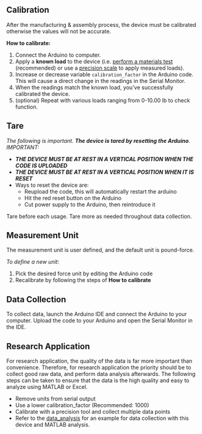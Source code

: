 ## Calibration
After the manufacturing & assembly process, the device must be calibrated otherwise the values will not be accurate.

**How to calibrate:**
1. Connect the Arduino to computer.
2. Apply a **known load** to the device (i.e. [perform a materials test](https://github.com/ncan33/STIF-2019/blob/master/visuals/calibration_on_MTS_machine.jpg) (recommended) or use a [precision scale](https://images-na.ssl-images-amazon.com/images/I/61YSVHc1hwL._SX425_.jpg) to apply measured loads).
3. Increase or decrease variable `calibration_factor` in the Arduino code. This will cause a direct change in the readings in the Serial Monitor.
4. When the readings match the known load, you've successfully calibrated the device.
5. (optional) Repeat with various loads ranging from 0-10.00 lb to check function.

## Tare
_The following is important. **The device is tared by resetting the Arduino**. IMPORTANT:_
* ***THE DEVICE MUST BE AT REST IN A VERTICAL POSITION WHEN THE CODE IS UPLOADED***
* ***THE DEVICE MUST BE AT REST IN A VERTICAL POSITION WHEN IT IS RESET***
* Ways to reset the device are:
  * Reupload the code, this will automatically restart the arduino
  * Hit the red reset button on the Arduino
  * Cut power supply to the Arduino, then reintroduce it
  
Tare before each usage. Tare more as needed throughout data collection.

## Measurement Unit
The measurement unit is user defined, and the default unit is pound-force.

_To define a new unit:_
1. Pick the desired force unit by editing the Arduino code
2. Recalibrate by following the steps of **How to calibrate** 

## Data Collection
To collect data, launch the Arduino IDE and connect the Arduino to your computer. Upload the code to your Arduino and open the Serial Monitor in the IDE.

## Research Application
For research application, the quality of the data is far more important than convenience. Therefore, for research application the priority should be to collect good raw data, and perform data analysis afterwards. The following steps can be taken to ensure that the data is the high quality and easy to analyze using MATLAB or Excel.
* Remove units from serial output
* Use a lower calibration_factor (Recommended: 1000)
* Calibrate with a precision tool and collect multiple data points
* Refer to the [data_analysis](https://github.com/ncan33/STIF-2019/tree/master/data_analysis) for an example for data collection with this device and MATLAB analysis.

